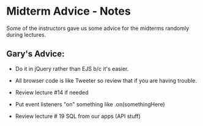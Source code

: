 # Midterm Advice - Notes

Some of the instructors gave us some advice for the midterms randomly during lectures.

## Gary's Advice:

  * Do it in jQuery rather than EJS b/c it's easier.

  * All browser code is like Tweeter so review that if you are having trouble.

  * Review lecture #14 if needed

  * Put event listeners "on" something like .on(somethingHere)

  * Review lecture # 19 SQL from our apps (API stuff) 